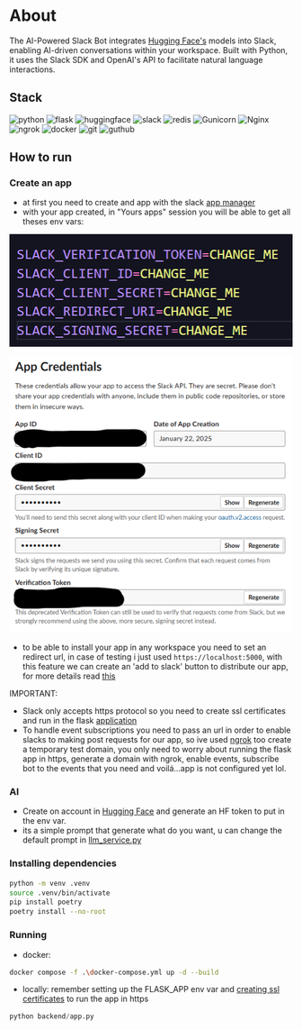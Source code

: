 # About
The AI-Powered Slack Bot integrates [Hugging Face's](https://huggingface.co/) models into Slack, enabling AI-driven conversations within your workspace. Built with Python, it uses the Slack SDK and OpenAI's API to facilitate natural language interactions.

## Stack

![python](https://img.shields.io/badge/Python-FFD43B?style=for-the-badge&logo=python&logoColor=blue)
![flask](https://img.shields.io/badge/Flask-000000?style=for-the-badge&logo=flask&logoColor=white)
![huggingface](https://img.shields.io/badge/-HuggingFace-FDEE21?style=for-the-badge&logo=HuggingFace&logoColor=black)
![slack](https://img.shields.io/badge/Slack-4A154B?style=for-the-badge&logo=slack&logoColor=white)
![redis](https://img.shields.io/badge/redis-CC0000.svg?&style=for-the-badge&logo=redis&logoColor=white)
![Gunicorn](https://img.shields.io/badge/gunicorn-%298729.svg?style=for-the-badge&logo=gunicorn&logoColor=white)
![Nginx](https://img.shields.io/badge/nginx-%23009639.svg?style=for-the-badge&logo=nginx&logoColor=white)
![ngrok](https://img.shields.io/badge/ngrok-140648?style=for-the-badge&logo=Ngrok&logoColor=white)
![docker](https://img.shields.io/badge/Docker-2CA5E0?style=for-the-badge&logo=docker&logoColor=white)
![git](https://img.shields.io/badge/GIT-E44C30?style=for-the-badge&logo=git&logoColor=white)
![guthub](https://img.shields.io/badge/GitHub-100000?style=for-the-badge&logo=github&logoColor=white)

## How to run
### Create an app
- at first you need to create and app with the slack [app manager](https://api.slack.com/slack-apps)
- with your app created, in "Yours apps" session you will be able to get all theses env vars:

![slack_env_vars](./assets/images/slack_env_vars.png)

![slack_app_credentials](./assets/images/slack_credentials.png)

- to be able to install your app in any workspace you need to set an redirect url, in case of testing i just used `https://localhost:5000`, with this feature we can create an 'add to slack' button to distribute our app,  for more details  read [this](https://api.slack.com/authentication/oauth-v2)

IMPORTANT:
- Slack only accepts https protocol so you need to create ssl certificates and run in the flask [application](./backend/app.py)
- To handle event subscriptions you need to pass an url in order to enable slacks to making post requests for our app, so ive used [ngrok](https://ngrok.com/docs/) too create a temporary test domain, you only need to worry about running the flask app in https, generate a domain with ngrok, enable events, subscribe bot to the events that you need and voilá...app is not configured yet lol.


### AI
- Create on account in [Hugging Face](https://huggingface.co/) and generate an HF token to put in the env var.
- its a simple prompt that generate what do you want, u can change the default prompt in [llm_service.py](./backend/services/llm_service.py)

### Installing dependencies
```bash
python -m venv .venv
source .venv/bin/activate
pip install poetry
poetry install --no-root
```

### Running
- docker:
```bash
docker compose -f .\docker-compose.yml up -d --build  
```

- locally: remember setting up the FLASK_APP env var and [creating ssl certificates](https://www.youtube.com/watch?v=VqnSenJAheU) to run the app in https
```python
python backend/app.py
```

